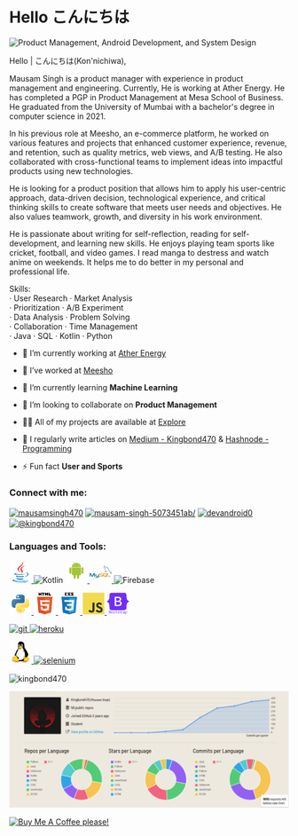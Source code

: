 <h1 align="left">Hello こんにちは</h1>

![Product Management, Android Development, and System Design](https://pbs.twimg.com/profile_banners/896716983449903105/1610970894/1080x360)


Hello | こんにちは(Kon'nichiwa), <br>

Mausam Singh is a product manager with experience in product management and engineering. Currently, He is working at Ather Energy. He has completed a PGP in Product Management at Mesa School of Business. He graduated from the University of Mumbai with a bachelor's degree in computer science in 2021. <br>


In his previous role at Meesho, an e-commerce platform, he worked on various features and projects that enhanced customer experience, revenue, and retention, such as quality metrics, web views, and A/B testing. He also collaborated with cross-functional teams to implement ideas into impactful products using new technologies. <br> 

He is looking for a product position that allows him to apply his user-centric approach, data-driven decision, technological experience, and critical thinking skills to create software that meets user needs and objectives. He also values teamwork, growth, and diversity in his work environment.

He is passionate about writing for self-reflection, reading for self-development, and learning new skills. He enjoys playing team sports like cricket, football, and video games. I read manga to destress and watch anime on weekends. It helps me to do better in my personal and professional life.
<br>

Skills: <br>
 · User Research · Market Analysis<br>
 · Prioritization · A/B Experiment <br>
 · Data Analysis · Problem Solving <br>
 · Collaboration · Time Management <br>
 · Java · SQL · Kotlin  · Python<br>
<!--
<p align="left"> <img src="https://komarev.com/ghpvc/?username=kingbond470&label=Profile%20views&color=0e75b6&style=flat" alt="kingbond470" /> </p>
-->

- 🔭 I’m currently working at [Ather Energy](https://www.atherenergy.com/)
  
- 🔭 I’ve worked at [Meesho](https://www.meesho.com/)

- 🌱 I’m currently learning **Machine Learning**

- 👯 I’m looking to collaborate on **Product Management**

- 👨‍💻 All of my projects are available at [Explore](https://kingbond470.netlify.app/)

- 📝 I regularly write articles on [Medium - Kingbond470](https://kingbond470.medium.com/) & [Hashnode - Programming](https://kingbond470.hashnode.dev/)

- ⚡ Fun fact **User and Sports**
<!--
<p align="left"> <a href="https://github.com/ryo-ma/github-profile-trophy"><img src="https://github-profile-trophy.vercel.app/?username=kingbond470&no-frame=true&margin-w=35&theme=buddhism" alt="kingbond470" /></a> </p> 
-->


<h3 align="left">Connect with me:</h3>
<p align="left">
<a href="https://twitter.com/mausamsingh470" target="blank"><img align="center" src="https://cdn.jsdelivr.net/npm/simple-icons@3.0.1/icons/twitter.svg" alt="mausamsingh470" height="30" width="40" /></a>
<a href="https://linkedin.com/in/mausam-singh-5073451ab/" target="blank"><img align="center" src="https://cdn.jsdelivr.net/npm/simple-icons@3.0.1/icons/linkedin.svg" alt="mausam-singh-5073451ab/" height="30" width="40" /></a>
<a href="https://instagram.com/devandroid0" target="blank"><img align="center" src="https://cdn.jsdelivr.net/npm/simple-icons@3.0.1/icons/instagram.svg" alt="devandroid0" height="30" width="40" /></a>
<a href="https://medium.com/@kingbond470" target="blank"><img align="center" src="https://cdn.jsdelivr.net/npm/simple-icons@3.0.1/icons/medium.svg" alt="@kingbond470" height="30" width="40" /></a>
</p>

<h3 align="left">Languages and Tools:</h3>
<p align="left"> 
<a href="https://www.java.com" target="_blank"> <img src="https://raw.githubusercontent.com/devicons/devicon/master/icons/java/java-original.svg" alt="java" width="40" height="40"/> </a>
<img src="https://cdn.worldvectorlogo.com/logos/kotlin-1.svg" alt="Kotlin" width="30" height="30"/> 
<a href="https://developer.android.com" target="_blank"> <img src="https://raw.githubusercontent.com/devicons/devicon/master/icons/android/android-original-wordmark.svg" alt="android" width="40" height="40"/> </a>  
<a href="https://www.mysql.com/" target="_blank"> <img src="https://raw.githubusercontent.com/devicons/devicon/master/icons/mysql/mysql-original-wordmark.svg" alt="mysql" width="40" height="40"/> </a> 
<img src="https://cdn.worldvectorlogo.com/logos/firebase-1.svg" alt="Firebase" width="40" height="40"/> 
  
<a href="https://www.python.org" target="_blank"> <img src="https://raw.githubusercontent.com/devicons/devicon/master/icons/python/python-original.svg" alt="python" width="40" height="40"/> </a>
<a href="https://www.w3.org/html/" target="_blank"> <img src="https://raw.githubusercontent.com/devicons/devicon/master/icons/html5/html5-original-wordmark.svg" alt="html5" width="40" height="40"/> </a> 
<a href="https://www.w3schools.com/css/" target="_blank"> <img src="https://raw.githubusercontent.com/devicons/devicon/master/icons/css3/css3-original-wordmark.svg" alt="css3" width="40" height="40"/> </a>
<a href="https://developer.mozilla.org/en-US/docs/Web/JavaScript" target="_blank"> <img src="https://raw.githubusercontent.com/devicons/devicon/master/icons/javascript/javascript-original.svg" alt="javascript" width="40" height="40"/> </a>
<a href="https://getbootstrap.com" target="_blank"> <img src="https://raw.githubusercontent.com/devicons/devicon/master/icons/bootstrap/bootstrap-plain-wordmark.svg" alt="bootstrap" width="40" height="40"/> </a> 
  
<a href="https://git-scm.com/" target="_blank"> <img src="https://www.vectorlogo.zone/logos/git-scm/git-scm-icon.svg" alt="git" width="40" height="40"/> </a>
<a href="https://heroku.com" target="_blank"> <img src="https://www.vectorlogo.zone/logos/heroku/heroku-icon.svg" alt="heroku" width="40" height="40"/> </a>


<a href="https://www.linux.org/" target="_blank"> <img src="https://raw.githubusercontent.com/devicons/devicon/master/icons/linux/linux-original.svg" alt="linux" width="40" height="40"/> </a> 
<a href="https://www.selenium.dev" target="_blank"> <img src="https://raw.githubusercontent.com/detain/svg-logos/780f25886640cef088af994181646db2f6b1a3f8/svg/selenium-logo.svg" alt="selenium" width="40" height="40"/> </a> 
</p>

<!--
<p>&nbsp;<img align="center" src="https://github-readme-stats.vercel.app/api?username=kingbond470&show_icons=true&locale=en" alt="kingbond470" /></p>
-->

<p><img align="center" src="https://github-readme-streak-stats.herokuapp.com/?user=kingbond470&" alt="kingbond470" /></p>

<!--
### GitHub
[More Stats](https://profile-summary-for-github.com/user/Kingbond470)
-->
<img src="https://github.com/Kingbond470/Android-Practice/blob/main/MoveOnPlaystore/stats_github.png" />

 <a href="https://www.buymeacoffee.com/kingbond470" target="_blank"><img src="https://cdn.buymeacoffee.com/buttons/default-orange.png" alt="Buy Me A Coffee please!" style="height: 51px !important;width: 217px !important;" ></a>


